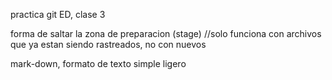 practica git ED, clase 3

forma de saltar la zona de preparacion (stage) //solo funciona con archivos que ya estan siendo rastreados, no con nuevos

mark-down, formato de texto simple ligero 